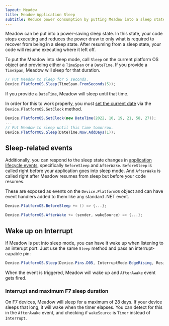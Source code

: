 ```yaml
---
layout: Meadow
title: Meadow Application Sleep
subtitle: Reduce power consumption by putting Meadow into a sleep state.
---
```


Meadow can be put into a power-saving sleep state. In this state, your code stops executing and reduces the power draw to only what is required to recover from being in a sleep state. After resuming from a sleep state, your code will resume executing where it left off.

To put the Meadow into sleep mode, call `Sleep` on the current platform OS object and providing either a `TimeSpan` or a `DateTime`. If you provide a `TimeSpan`, Meadow will sleep for that duration.

```csharp
// Put Meadow to sleep for 5 seconds.
Device.PlatformOS.Sleep(TimeSpan.FromSeconds(5));
```

If you provide a `DateTime`, Meadow will sleep until that time.

In order for this to work properly, you must [set the current date](../../Meadow.OS/RTC) via the `Device.PlatformOS.SetClock` method.

```csharp
Device.PlatformOS.SetClock(new DateTime(2022, 10, 19, 21, 58, 27));
...
// Put Meadow to sleep until this time tomorrow.
Device.PlatformOS.Sleep(DateTime.Now.AddDays(1));
```

## Sleep-related events

Additionally, you can respond to the sleep state changes in [application lifecycle events](../Lifecycle_Events), specifically `BeforeSleep` and `AfterWake`. `BeforeSleep` is called right before your application goes into sleep mode. And `AfterWake` is called right after Meadow resumes from sleep but before your code resumes.

These are exposed as events on the `Device.PlatformOS` object and can have event handlers added to them like any standard .NET event.

```csharp
Device.PlatformOS.BeforeSleep += () => {...};

Device.PlatformOS.AfterWake += (sender, wakeSource) => {...};
```

## Wake up on Interrupt

If Meadow is put into sleep mode, you can have it wake up when listening to an interupt port. Just use the same `Sleep` method and pass an interrupt-capable pin:

```csharp
Device.PlatformOS.Sleep(Device.Pins.D05, InterruptMode.EdgeRising, ResistorMode.InternalPullDown);
```

When the event is triggered, Meadow will wake up and `AfterAwake` event gets fired.

### Interrupt and maximum F7 sleep duration

On F7 devices, Meadow will sleep for a maximum of 28 days. If your device sleeps that long, it will wake when the timer elapses. You can detect for this in the `AfterAwake` event, and checking if `wakeSource` is `Timer` instead of `Interrupt`.
